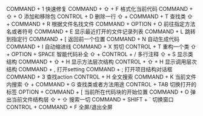 COMMAND + 1                      快速修复
COMMAND + ⇧ + F                  格式化当前代码
COMMAND + ⇧ + O                  添加和移除包
CONTROL + D                      删除一行
⇧ + COMMAND + T                  查找类
⇧ + COMMAND + R                  根据文件名找文件
COMMAND + OPTION + O             前往指定方法名或者符号
COMMAND + E                      显示最近打开的文件记录列表
COMMAND + L                      跳转到指定行
COMMAND + [                      返回前一个位置
COMMAND + N                      自动生成代码
COMMAND + I                      自动缩进线
COMMAND + X                      剪切
CONTROL + T                      重构一个类
⇧ + OPTION + SPACE               智能代码补全
⇧ + CONTROL + /                  多行注释
⇧ + S                            显示类结构
COMMAND + ⇧ + H                  显示方法层次结构
CONTROL + ⇧ + H                  显示调用层次结构
COMMAND + ,                      打开setting
COMMAND + ;                      打开项目结构对话框
COMMAND + 3                      查找action
CONTROL + H                      全文搜索
COMMAND + K                      当前文件内搜索
⇧ + COMMAND + G                  查找类或者方法用途
CONTROL + TAB                    切换打开的标签
OPTION + COMMAND + [             当前所在代码块的开始位置
COMMAND + O                      弹出当前文件结构层
⇧ + ⇧                            搜索一切
COMMAND + SHIFT + `              切换窗口
CONTROL + COMMAND + F            全屏/退出全屏











